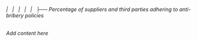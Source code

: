 ###### |   |   |   |   |   ├── Percentage of suppliers and third parties adhering to anti-bribery policies

*Add content here*